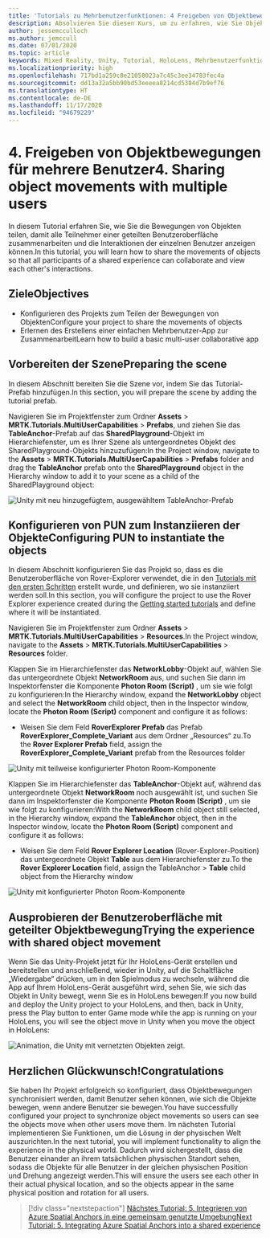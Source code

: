```yaml
---
title: 'Tutorials zu Mehrbenutzerfunktionen: 4 Freigeben von Objektbewegungen für mehrere Benutzer'
description: Absolvieren Sie diesen Kurs, um zu erfahren, wie Sie Objektbewegungen mit mehreren Benutzern in einer HoloLens 2-Anwendung teilen.
author: jessemcculloch
ms.author: jemccull
ms.date: 07/01/2020
ms.topic: article
keywords: Mixed Reality, Unity, Tutorial, HoloLens, Mehrbenutzerfunktionen, Photon, MRTK, Mixed Reality Toolkit, UWP, Azure Spatial Anchors
ms.localizationpriority: high
ms.openlocfilehash: 717bd1a259c8e21058023a7c45c3ee34783fec4a
ms.sourcegitcommit: dd13a32a5bb90bd53eeeea8214cd5384d7b9ef76
ms.translationtype: HT
ms.contentlocale: de-DE
ms.lasthandoff: 11/17/2020
ms.locfileid: "94679229"
---
```

# <a name="4-sharing-object-movements-with-multiple-users"></a><span data-ttu-id="ce41d-105">4. Freigeben von Objektbewegungen für mehrere Benutzer</span><span class="sxs-lookup"><span data-stu-id="ce41d-105">4. Sharing object movements with multiple users</span></span>

<span data-ttu-id="ce41d-106">In diesem Tutorial erfahren Sie, wie Sie die Bewegungen von Objekten teilen, damit alle Teilnehmer einer geteilten Benutzeroberfläche zusammenarbeiten und die Interaktionen der einzelnen Benutzer anzeigen können.</span><span class="sxs-lookup"><span data-stu-id="ce41d-106">In this tutorial, you will learn how to share the movements of objects so that all participants of a shared experience can collaborate and view each other's interactions.</span></span>

## <a name="objectives"></a><span data-ttu-id="ce41d-107">Ziele</span><span class="sxs-lookup"><span data-stu-id="ce41d-107">Objectives</span></span>

* <span data-ttu-id="ce41d-108">Konfigurieren des Projekts zum Teilen der Bewegungen von Objekten</span><span class="sxs-lookup"><span data-stu-id="ce41d-108">Configure your project to share the movements of objects</span></span>
* <span data-ttu-id="ce41d-109">Erlernen des Erstellens einer einfachen Mehrbenutzer-App zur Zusammenarbeit</span><span class="sxs-lookup"><span data-stu-id="ce41d-109">Learn how to build a basic multi-user collaborative app</span></span>

## <a name="preparing-the-scene"></a><span data-ttu-id="ce41d-110">Vorbereiten der Szene</span><span class="sxs-lookup"><span data-stu-id="ce41d-110">Preparing the scene</span></span>

<span data-ttu-id="ce41d-111">In diesem Abschnitt bereiten Sie die Szene vor, indem Sie das Tutorial-Prefab hinzufügen.</span><span class="sxs-lookup"><span data-stu-id="ce41d-111">In this section, you will prepare the scene by adding the tutorial prefab.</span></span>

<span data-ttu-id="ce41d-112">Navigieren Sie im Projektfenster zum Ordner **Assets** > **MRTK.Tutorials.MultiUserCapabilities** > **Prefabs**, und ziehen Sie das **TableAnchor**-Prefab auf das **SharedPlayground**-Objekt im Hierarchiefenster, um es Ihrer Szene als untergeordnetes Objekt des SharedPlayground-Objekts hinzuzufügen:</span><span class="sxs-lookup"><span data-stu-id="ce41d-112">In the Project window, navigate to the **Assets** > **MRTK.Tutorials.MultiUserCapabilities** > **Prefabs** folder and drag the **TableAnchor** prefab onto the **SharedPlayground** object in the Hierarchy window to add it to your scene as a child of the SharedPlayground object:</span></span>

![Unity mit neu hinzugefügtem, ausgewähltem TableAnchor-Prefab](images/mr-learning-sharing/sharing-04-section1-step1-1.png)

## <a name="configuring-pun-to-instantiate-the-objects"></a><span data-ttu-id="ce41d-114">Konfigurieren von PUN zum Instanziieren der Objekte</span><span class="sxs-lookup"><span data-stu-id="ce41d-114">Configuring PUN to instantiate the objects</span></span>

<span data-ttu-id="ce41d-115">In diesem Abschnitt konfigurieren Sie das Projekt so, dass es die Benutzeroberfläche von Rover-Explorer verwendet, die in den [Tutorials mit den ersten Schritten](mr-learning-base-01.md) erstellt wurde, und definieren, wo sie instanziiert werden soll.</span><span class="sxs-lookup"><span data-stu-id="ce41d-115">In this section, you will configure the project to use the Rover Explorer experience created during the [Getting started tutorials](mr-learning-base-01.md) and define where it will be instantiated.</span></span>

<span data-ttu-id="ce41d-116">Navigieren Sie im Projektfenster zum Ordner **Assets** > **MRTK.Tutorials.MultiUserCapabilities** > **Resources**.</span><span class="sxs-lookup"><span data-stu-id="ce41d-116">In the Project window, navigate to the **Assets** > **MRTK.Tutorials.MultiUserCapabilities** > **Resources** folder.</span></span>

<span data-ttu-id="ce41d-117">Klappen Sie im Hierarchiefenster das **NetworkLobby**-Objekt auf, wählen Sie das untergeordnete Objekt **NetworkRoom** aus, und suchen Sie dann im Inspektorfenster die Komponente **Photon Room (Script)** , um sie wie folgt zu konfigurieren:</span><span class="sxs-lookup"><span data-stu-id="ce41d-117">In the Hierarchy window, expand the **NetworkLobby** object and select the **NetworkRoom** child object, then in the Inspector window, locate the **Photon Room (Script)** component and configure it as follows:</span></span>

* <span data-ttu-id="ce41d-118">Weisen Sie dem Feld **RoverExplorer Prefab** das Prefab **RoverExplorer_Complete_Variant** aus dem Ordner „Resources“ zu.</span><span class="sxs-lookup"><span data-stu-id="ce41d-118">To the **Rover Explorer Prefab** field, assign the **RoverExplorer_Complete_Variant** prefab from the Resources folder</span></span>

![Unity mit teilweise konfigurierter Photon Room-Komponente](images/mr-learning-sharing/sharing-04-section2-step1-1.png)

<span data-ttu-id="ce41d-120">Klappen Sie im Hierarchiefenster das **TableAnchor**-Objekt auf, während das untergeordnete Objekt **NetworkRoom** noch ausgewählt ist, und suchen Sie dann im Inspektorfenster die Komponente **Photon Room (Script)** , um sie wie folgt zu konfigurieren:</span><span class="sxs-lookup"><span data-stu-id="ce41d-120">With the **NetworkRoom** child object still selected, in the Hierarchy window, expand the **TableAnchor** object, then in the Inspector window, locate the **Photon Room (Script)** component and configure it as follows:</span></span>

* <span data-ttu-id="ce41d-121">Weisen Sie dem Feld **Rover Explorer Location** (Rover-Explorer-Position) das untergeordnete Objekt **Table** aus dem Hierarchiefenster zu.</span><span class="sxs-lookup"><span data-stu-id="ce41d-121">To the **Rover Explorer Location** field, assign the TableAnchor > **Table** child object from the Hierarchy window</span></span>

![Unity mit konfigurierter Photon Room-Komponente](images/mr-learning-sharing/sharing-04-section2-step1-2.png)

## <a name="trying-the-experience-with-shared-object-movement"></a><span data-ttu-id="ce41d-123">Ausprobieren der Benutzeroberfläche mit geteilter Objektbewegung</span><span class="sxs-lookup"><span data-stu-id="ce41d-123">Trying the experience with shared object movement</span></span>

<span data-ttu-id="ce41d-124">Wenn Sie das Unity-Projekt jetzt für Ihr HoloLens-Gerät erstellen und bereitstellen und anschließend, wieder in Unity, auf die Schaltfläche „Wiedergabe“ drücken, um in den Spielmodus zu wechseln, während die App auf Ihrem HoloLens-Gerät ausgeführt wird, sehen Sie, wie sich das Objekt in Unity bewegt, wenn Sie es in HoloLens bewegen:</span><span class="sxs-lookup"><span data-stu-id="ce41d-124">If you now build and deploy the Unity project to your HoloLens, and then, back in Unity, press the Play button to enter Game mode while the app is running on your HoloLens, you will see the object move in Unity when you move the object in HoloLens:</span></span>

![Animation, die Unity mit vernetzten Objekten zeigt.](images/mr-learning-sharing/sharing-04-section3-step1-1.gif)

## <a name="congratulations"></a><span data-ttu-id="ce41d-126">Herzlichen Glückwunsch!</span><span class="sxs-lookup"><span data-stu-id="ce41d-126">Congratulations</span></span>

<span data-ttu-id="ce41d-127">Sie haben Ihr Projekt erfolgreich so konfiguriert, dass Objektbewegungen synchronisiert werden, damit Benutzer sehen können, wie sich die Objekte bewegen, wenn andere Benutzer sie bewegen.</span><span class="sxs-lookup"><span data-stu-id="ce41d-127">You have successfully configured your project to synchronize object movements so users can see the objects move when other users move them.</span></span> <span data-ttu-id="ce41d-128">Im nächsten Tutorial implementieren Sie Funktionen, um die Lösung in der physischen Welt auszurichten.</span><span class="sxs-lookup"><span data-stu-id="ce41d-128">In the next tutorial, you will implement functionality to align the experience in the physical world.</span></span> <span data-ttu-id="ce41d-129">Dadurch wird sichergestellt, dass die Benutzer einander an ihrem tatsächlichen physischen Standort sehen, sodass die Objekte für alle Benutzer in der gleichen physischen Position und Drehung angezeigt werden.</span><span class="sxs-lookup"><span data-stu-id="ce41d-129">This will ensure the users see each other in their actual physical location, and so the objects appear in the same physical position and rotation for all users.</span></span>

> [!div class="nextstepaction"]
> [<span data-ttu-id="ce41d-130">Nächstes Tutorial: 5. Integrieren von Azure Spatial Anchors in eine gemeinsam genutzte Umgebung</span><span class="sxs-lookup"><span data-stu-id="ce41d-130">Next Tutorial: 5. Integrating Azure Spatial Anchors into a shared experience</span></span>](mr-learning-sharing-05.md)
